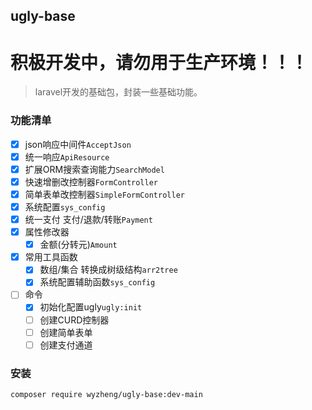 ugly-base
------
# 积极开发中，请勿用于生产环境！！！

> laravel开发的基础包，封装一些基础功能。

### 功能清单
- [x] json响应中间件`AcceptJson`
- [x] 统一响应`ApiResource`
- [x] 扩展ORM搜索查询能力`SearchModel`
- [x] 快速增删改控制器`FormController`
- [x] 简单表单改控制器`SimpleFormController`
- [x] 系统配置`sys_config`
- [x] 统一支付 支付/退款/转账`Payment`
- [x] 属性修改器
  - [x] 金额(分转元)`Amount`
- [x] 常用工具函数
  - [x] 数组/集合 转换成树级结构`arr2tree`
  - [x] 系统配置辅助函数`sys_config`
- [ ] 命令
  - [x] 初始化配置ugly`ugly:init`
  - [ ] 创建CURD控制器
  - [ ] 创建简单表单
  - [ ] 创建支付通道

### 安装
```shell
composer require wyzheng/ugly-base:dev-main
```
